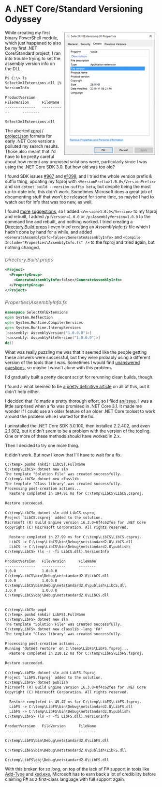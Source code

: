 A .NET Core/Standard Versioning Odyssey
=======================================

<style>
img:first-of-type {float: right; margin: 1ex;}
h6 {font-size: 12pt; margin-bottom: 0; color: #636363;}
summary {color:blue; text-decoration: underline;}
</style>

![SelectXmlExtensions.dll: no version numbers](images/version-missing.png)

While creating my first binary PowerShell module, which just happened to also be my first .NET Core/Standard project,
I ran into trouble trying to set the assembly version info on the DLL.

```text
PS C:\> ls SelectXmlExtensions.dll |% VersionInfo

ProductVersion   FileVersion      FileName
--------------   -----------      --------
                                  SelectXmlExtensions.dll
```

The aborted [xproj][] / [project.json] formats for early .NET Core versions polluted my search results.
Those also meant that I'd have to be pretty careful about how recent any proposed solutions were, particularly
since I was using the .NET Core SDK 3.0. But how old was too old?

I found SDK issues [#967][] and [#1098][], and I tried the whole version prefix & suffix thing, updating
my fsproj with `<VersionPrefix>1.0.0</VersionPrefix>` and ran `dotnet build --version-suffix beta`, but
despite being the most up-to-date info, this didn't work.
Sometimes Microsoft does a great job of documenting stuff that won't be released for some time, so maybe
I had to watch out for info that was too new, as well.

I found [more][] [suggestions][], so I added `<Version>1.0.0</Version>` to my fsproj and rebuilt,
I added `/p:Version=1.0.0` or `/p:AssemblyVersion=1.0.0` to the command line and rebuilt, and nothing worked.
I tried creating a [Directory.Build.props][]
I even tried creating an _AssemblyInfo.fs_ file which I hadn't done by hand for a while, and added
`<GenerateAssemblyInfo>false</GenerateAssemblyInfo>` and `<Compile Include="Properties\AssemblyInfo.fs" />`
to the fsproj and tried again, but nothing changed.

###### Directory.Build.props

```xml
<Project>
  <PropertyGroup>
    <GenerateAssemblyInfo>false</GenerateAssemblyInfo>
  </PropertyGroup>
</Project>
```

###### Properties\AssemblyInfo.fs

```fsharp
namespace SelectXmlExtensions
open System.Reflection
open System.Runtime.CompilerServices
open System.Runtime.InteropServices
[<assembly: AssemblyVersion("1.0.0.0")>]
[<assembly: AssemblyFileVersion("1.0.0.0")>]
do()
```

What was really puzzling me was that it seemed like the people getting these answers were successful,
but they were probably using a different version of the tools than I was.
Sometimes I would find [unanswered questions][unanswered], so maybe I wasn't alone with this problem.

I'd gradually built a pretty decent script for rerunning clean builds, though.

I found a what seemed to be [a pretty definitive article][corever] on all of this, but it didn't help either.

I decided that I'd made a pretty thorough effort, so I filed [an issue][issue].
I was a little surprised when a fix was promised in .NET Core 3.1.
It made me wonder if I could use an older feature of an older .NET Core toolset to work around the problem while I waited for the fix.

I uninstalled the .NET Core SDK 3.0.100, then installed 2.2.402, and even 2.1.802, but it didn't seem to
be a problem with the version of the tooling. One or more of these methods should have worked in 2.x.

Then I decided to try one more thing.

It didn't work. But now I know that I'll have to wait for a fix.

```samp
C:\temp> pushd (mkdir LibCS).FullName
C:\temp\LibCS> dotnet new sln
The template "Solution File" was created successfully.
C:\temp\LibCS> dotnet new classlib
The template "Class library" was created successfully.
Processing post-creation actions...
  Restore completed in 194.91 ms for C:\temp\LibCS\LibCS.csproj.

Restore succeeded.

C:\temp\LibCS> dotnet sln add LibCS.csproj
Project `LibCS.csproj` added to the solution.
Microsoft (R) Build Engine version 16.3.0+0f4c62fea for .NET Core
Copyright (C) Microsoft Corporation. All rights reserved.

  Restore completed in 27.99 ms for C:\temp\LibCS\LibCS.csproj.
  LibCS -> C:\temp\LibCS\bin\Debug\netstandard2.0\LibCS.dll
  LibCS -> C:\temp\LibCS\bin\Debug\netstandard2.0\publish\
C:\temp\LibCS> (ls -r -fi LibCS.dll).VersionInfo

ProductVersion   FileVersion      FileName
--------------   -----------      --------
1.0.0            1.0.0.0          C:\temp\LibCS\bin\Debug\netstandard2.0\LibCS.dll
1.0.0            1.0.0.0          C:\temp\LibCS\bin\Debug\netstandard2.0\publish\LibCS.dll
1.0.0            1.0.0.0          C:\temp\LibCS\obj\Debug\netstandard2.0\LibCS.dll


C:\temp\LibCS> popd
C:\temp> pushd (mkdir LibFS).FullName
C:\temp\LibFS> dotnet new sln
The template "Solution File" was created successfully.
C:\temp\LibFS> dotnet new classlib -lang 'F#'
The template "Class library" was created successfully.

Processing post-creation actions...
Running 'dotnet restore' on C:\temp\LibFS\LibFS.fsproj...
  Restore completed in 210.12 ms for C:\temp\LibFS\LibFS.fsproj.

Restore succeeded.

C:\temp\LibFS> dotnet sln add LibFS.fsproj
Project `LibFS.fsproj` added to the solution.
C:\temp\LibFS> dotnet publish
Microsoft (R) Build Engine version 16.3.0+0f4c62fea for .NET Core
Copyright (C) Microsoft Corporation. All rights reserved.

  Restore completed in 45.47 ms for C:\temp\LibFS\LibFS.fsproj.
  LibFS -> C:\temp\LibFS\bin\Debug\netstandard2.0\LibFS.dll
  LibFS -> C:\temp\LibFS\bin\Debug\netstandard2.0\publish\
C:\temp\LibFS> (ls -r -fi LibFS.dll).VersionInfo

ProductVersion   FileVersion      FileName
--------------   -----------      --------
                                  C:\temp\LibFS\bin\Debug\netstandard2.0\LibFS.dll
                                  C:\temp\LibFS\bin\Debug\netstandard2.0\publish\LibFS.dll
                                  C:\temp\LibFS\obj\Debug\netstandard2.0\LibFS.dll

```

With this broken for _so long_, on top of the lack of F# support in tools like [Add-Type][] and [xsd.exe],
Microsoft has to earn back a lot of credibility before claiming F# as a first-class language
with full support again.

[xproj]: https://stackoverflow.com/questions/37409168/whys-are-assemby-attributes-like-assemblyversion-missing-in-xproj ".net - Whys are Assemby Attributes like AssemblyVersion missing in xproj? - Stack Overflow"
[project.json]: https://stackoverflow.com/questions/39163558/do-i-need-assemblyinfo-while-working-with-net-core "Do I need AssemblyInfo while working with .NET Core? - Stack Overflow"
[#967]: https://github.com/dotnet/sdk/issues/967 "AssemblyInfo generation skipped on incremental build even if Version/VersionSuffix changes · Issue #967 · dotnet/sdk"
[#1098]: https://github.com/dotnet/sdk/issues/1098 "Question: How to version dotnet core assemblies · Issue #1098 · dotnet/sdk"
[more]: https://stackoverflow.com/questions/42138418/equivalent-to-assemblyinfo-in-dotnet-core-csproj "visual studio - Equivalent to AssemblyInfo in dotnet core/csproj - Stack Overflow"
[suggestions]: https://stackoverflow.com/questions/43274254/setting-the-version-number-for-net-core-projects-csproj-not-json-projects "continuous integration - Setting the version number for .NET Core projects - CSPROJ - not JSON projects - Stack Overflow"
[Directory.Build.props]: https://docs.microsoft.com/visualstudio/msbuild/customize-your-build "Customize your build - Visual Studio | Microsoft Docs"
[unanswered]: https://stackoverflow.com/questions/56236610/net-core-publish-as-exe-how-to-put-assembly-infos-into-exe "c# - .NET Core publish as exe: How to put assembly infos into exe - Stack Overflow"
[corever]: https://andrewlock.net/version-vs-versionsuffix-vs-packageversion-what-do-they-all-mean/ "Version vs VersionSuffix vs PackageVersion: What do they all mean?"
[issue]: https://github.com/dotnet/cli/issues/12910 "Can't find any way to set version · Issue #12910 · dotnet/cli"
[Add-Type]: https://docs.microsoft.com/powershell/module/microsoft.powershell.utility/add-type "Adds a Microsoft .NET Core class to a PowerShell session."
[xsd.exe]: https://docs.microsoft.com/dotnet/standard/serialization/xml-schema-definition-tool-xsd-exe#xsd-file-options "XML Schema Definition Tool (Xsd.exe) | Microsoft Docs"
